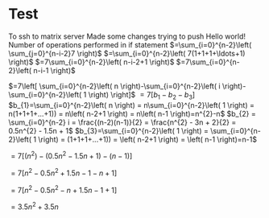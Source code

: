 # Test
To ssh to matrix server
Made some changes trying to push
Hello world!
$\text{Number of operations performed in if statement}$
$=\sum_{i=0}^{n-2}\left( \sum_{j=0}^{n-i-2}7 \right)$
$=\sum_{i=0}^{n-2}\left( 7(1+1+1+\ldots+1) \right)$
$=7\sum_{i=0}^{n-2}\left( n-i-2+1 \right)$
$=7\sum_{i=0}^{n-2}\left( n-i-1 \right)$

$=7\left[ \sum_{i=0}^{n-2}\left( n \right)-\sum_{i=0}^{n-2}\left( i \right)-\sum_{i=0}^{n-2}\left( 1 \right) \right]$
$=7\left[ b_{1} - b_{2} - b_{3}\right]$
$b_{1}=\sum_{i=0}^{n-2}\left( n \right) = n\sum_{i=0}^{n-2}\left( 1 \right) = n(1+1+1+...+1)) = n\left( n-2+1 \right) = n\left( n-1 \right)=n^{2}-n$
$b_{2} = \sum_{i=0}^{n-2} i = \frac{(n-2)(n-1)}{2} = \frac{n^{2} - 3n + 2}{2} = 0.5n^{2} - 1.5n + 1$
$b_{3}=\sum_{i=0}^{n-2}\left( 1 \right) = \sum_{i=0}^{n-2}\left( 1 \right) = (1+1+1+...+1)) = \left( n-2+1 \right) = \left( n-1 \right)=n-1$

$=7\left[ \left( n^{2} \right) - \left( 0.5n^{2} - 1.5n + 1 \right) - \left( n-1 \right)\right]$

$= 7\left[ n^{2} - 0.5n^{2} + 1.5n - 1 - n + 1 \right]$

$= 7\left[ n^{2} - 0.5n^{2} - n + 1.5n - 1 + 1   \right]$

$= 3.5n^{2} + 3.5n$
